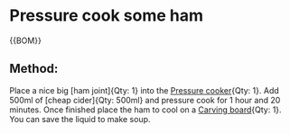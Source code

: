 
# Pressure cook some ham

{{BOM}}

## Method:

Place a nice big [ham joint]{Qty: 1} into the [Pressure cooker]{Qty: 1}. Add 500ml of [cheap cider]{Qty: 500ml} and pressure cook for 1 hour and 20 minutes. Once finished place the ham to cool on a [Carving board]{Qty: 1}. You can save the liquid to make soup.

[Pressure cooker]:Parts.yaml#PressureCook "{cat: Tool}"
[Carving board]:Parts/Carvingboard "{cat: Tool}"
